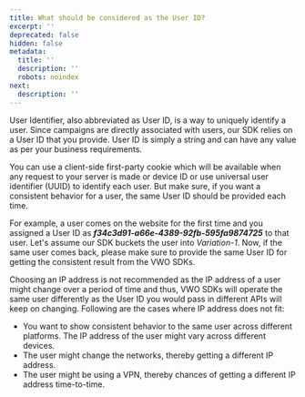 ```yaml
---
title: What should be considered as the User ID?
excerpt: ''
deprecated: false
hidden: false
metadata:
  title: ''
  description: ''
  robots: noindex
next:
  description: ''
---
```

User Identifier, also abbreviated as User ID, is a way to uniquely identify a user. Since campaigns are directly associated with users, our SDK relies on a User ID that you provide. User ID is simply a string and can have any value as per your business requirements.

You can use a client-side first-party cookie which will be available when any request to your server is made or device ID or use universal user identifier (UUID) to identify each user. But make sure, if you want a consistent behavior for a user, the same User ID should be provided each time.

For example, a user comes on the website for the first time and you assigned a User ID as ***f34c3d91-a66e-4389-92fb-595fa9874725*** to that user. Let's assume our SDK buckets the user into *Variation-1*. Now, if the same user comes back, please make sure to provide the same User ID for getting the consistent result from the VWO SDKs.

Choosing an IP address is not recommended as the IP address of a user might change over a period of time and thus, VWO SDKs will operate the same user differently as the User ID you would pass in different APIs will keep on changing. Following are the cases where IP address does not fit:

* You want to show consistent behavior to the same user across different platforms. The IP address of the user might vary across different devices.
* The user might change the networks, thereby getting a different IP address.
* The user might be using a VPN, thereby chances of getting a different IP address time-to-time.
